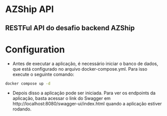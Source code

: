 # AZShip API

## RESTFul API do desafio backend AZShip

Configuration
=================
* Antes de executar a aplicação, é necessário iniciar o banco de dados, que está configurado no arquivo docker-compose.yml. Para isso execute o seguinte comando:
```bash
docker compose up -d
```
* Depois disso a aplicação pode ser iniciada. Para ver os endpoints da aplicação, basta acessar o link do Swagger em http://localhost:8080/swagger-ui/index.html quando a aplicação estiver rodando.
